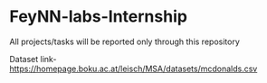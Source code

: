 # FeyNN-labs-Internship
All projects/tasks will be reported only through this repository


Dataset link-
https://homepage.boku.ac.at/leisch/MSA/datasets/mcdonalds.csv

